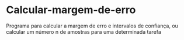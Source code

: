 # Calcular-margem-de-erro
Programa para calcular a margem de erro e intervalos de confiança, ou calcular um número n de amostras para uma determinada tarefa
